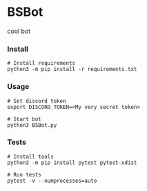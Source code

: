# BSBot

cool bot

### Install

    # Install requirements  
	python3 -m pip install -r requirements.txt  

### Usage

    # Set discord token  
	export DISCORD_TOKEN=<My very secret token>  
  
	# Start bot  
	python3 BSBot.py  


### Tests
    # Install tools
    python3 -m pip install pytest pytest-xdist
    
    # Run tests
    pytest -v --numprocesses=auto